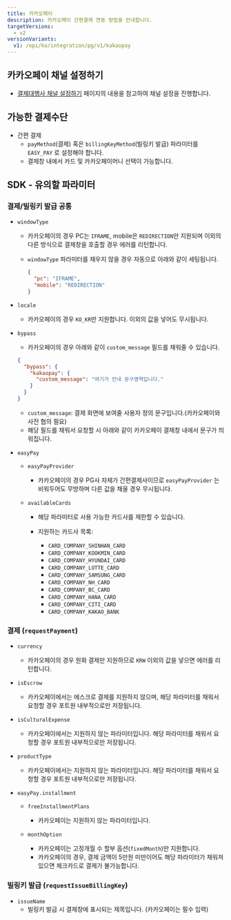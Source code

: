 ```yaml
---
title: 카카오페이
description: 카카오페이 간편결제 연동 방법을 안내합니다.
targetVersions:
  - v2
versionVariants:
  v1: /opi/ko/integration/pg/v1/kakaopay
---
```


## 카카오페이 채널 설정하기

- [결제대행사 채널 설정하기](https://developers.portone.io/opi/ko/integration/ready/readme#3-결제대행사-채널-설정하기) 페이지의 내용을 참고하여 채널 설정을 진행합니다.

## 가능한 결제수단

- 간편 결제
  - `payMethod`(결제) 혹은 `billingKeyMethod`(빌링키 발급) 파라미터를 `EASY_PAY` 로 설정해야 합니다.
  - 결제창 내에서 카드 및 카카오페이머니 선택이 가능합니다.

## SDK - 유의할 파라미터

### 결제/빌링키 발급 공통

- `windowType`

  - 카카오페이의 경우 PC는 `IFRAME`, mobile은 `REDIRECTION`만 지원되며 이외의 다른 방식으로 결제창을 호출할 경우 에러를 리턴합니다.

  - `windowType` 파라미터를 채우지 않을 경우 자동으로 아래와 같이 세팅됩니다.

    ```json
    {
      "pc": "IFRAME",
      "mobile": "REDIRECTION"
    }
    ```

- `locale`
  - 카카오페이의 경우 `KO_KR`만 지원합니다. 이외의 값을 넣어도 무시됩니다.

- `bypass`

  - 카카오페이의 경우 아래와 같이 `custom_message` 필드를 채워줄 수 있습니다.

  ```json
  {
    "bypass": {
      "kakaopay": {
        "custom_message": "여기가 안내 문구영역입니다."
      }
    }
  }
  ```

  - `custom_message`: 결제 화면에 보여줄 사용자 정의 문구입니다.(카카오페이와 사전 협의 필요)
  - 해당 필드를 채워서 요청할 시 아래와 같이 카카오페이 결제창 내에서 문구가 띄워집니다.

* `easyPay`
  - `easyPayProvider`
    - 카카오페이의 경우 PG사 자체가 간편결제사이므로 `easyPayProvider` 는 비워두어도 무방하며 다른 값을 채울 경우 무시됩니다.

  - `availableCards`
    - 해당 파라미터로 사용 가능한 카드사를 제한할 수 있습니다.

    - 지원하는 카드사 목록:
      - `CARD_COMPANY_SHINHAN_CARD`
      - `CARD_COMPANY_KOOKMIN_CARD`
      - `CARD_COMPANY_HYUNDAI_CARD`
      - `CARD_COMPANY_LOTTE_CARD`
      - `CARD_COMPANY_SAMSUNG_CARD`
      - `CARD_COMPANY_NH_CARD`
      - `CARD_COMPANY_BC_CARD`
      - `CARD_COMPANY_HANA_CARD`
      - `CARD_COMPANY_CITI_CARD`
      - `CARD_COMPANY_KAKAO_BANK`

### 결제 (`requestPayment`)

- `currency`
  - 카카오페이의 경우 원화 결제만 지원하므로 `KRW` 이외의 값을 넣으면 에러를 리턴합니다.

- `isEscrow`
  - 카카오페이에서는 에스크로 결제를 지원하지 않으며, 해당 파라미터를 채워서 요청할 경우 포트원 내부적으로만 저장됩니다.

- `isCulturalExpense`
  - 카카오페이에서는 지원하지 않는 파라미터입니다. 해당 파라미터를 채워서 요청할 경우 포트원 내부적으로만 저장됩니다.

- `productType`
  - 카카오페이에서는 지원하지 않는 파라미터입니다. 해당 파라미터를 채워서 요청할 경우 포트원 내부적으로만 저장됩니다.

- `easyPay.installment`
  - `freeInstallmentPlans`
    - 카카오페이는 지원하지 않는 파라미터입니다.

  - `monthOption`
    - 카카오페이는 고정개월 수 할부 옵션(`fixedMonth`)만 지원합니다.
    - 카카오페이의 경우, 결제 금액이 5만원 미만이어도 해당 파라미터가 채워져 있으면 체크카드로 결제가 불가능합니다.

### 빌링키 발급 (`requestIssueBillingKey`)

- `issueName`
  - 빌링키 발급 시 결제창에 표시되는 제목입니다. (카카오페이는 필수 입력)
